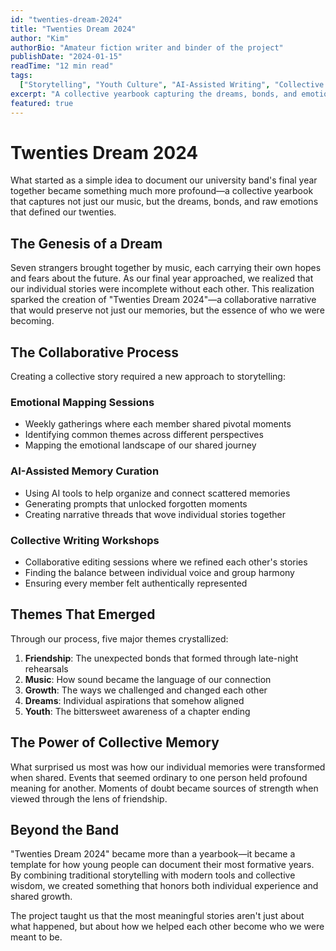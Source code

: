 ```yaml
---
id: "twenties-dream-2024"
title: "Twenties Dream 2024"
author: "Kim"
authorBio: "Amateur fiction writer and binder of the project"
publishDate: "2024-01-15"
readTime: "12 min read"
tags:
  ["Storytelling", "Youth Culture", "AI-Assisted Writing", "Collective Memory"]
excerpt: "A collective yearbook capturing the dreams, bonds, and emotions of a local band in their twenties."
featured: true
---
```


# Twenties Dream 2024

What started as a simple idea to document our university band's final year together became something much more profound—a collective yearbook that captures not just our music, but the dreams, bonds, and raw emotions that defined our twenties.

## The Genesis of a Dream

Seven strangers brought together by music, each carrying their own hopes and fears about the future. As our final year approached, we realized that our individual stories were incomplete without each other. This realization sparked the creation of "Twenties Dream 2024"—a collaborative narrative that would preserve not just our memories, but the essence of who we were becoming.

## The Collaborative Process

Creating a collective story required a new approach to storytelling:

### Emotional Mapping Sessions

- Weekly gatherings where each member shared pivotal moments
- Identifying common themes across different perspectives
- Mapping the emotional landscape of our shared journey

### AI-Assisted Memory Curation

- Using AI tools to help organize and connect scattered memories
- Generating prompts that unlocked forgotten moments
- Creating narrative threads that wove individual stories together

### Collective Writing Workshops

- Collaborative editing sessions where we refined each other's stories
- Finding the balance between individual voice and group harmony
- Ensuring every member felt authentically represented

## Themes That Emerged

Through our process, five major themes crystallized:

1. **Friendship**: The unexpected bonds that formed through late-night rehearsals
2. **Music**: How sound became the language of our connection
3. **Growth**: The ways we challenged and changed each other
4. **Dreams**: Individual aspirations that somehow aligned
5. **Youth**: The bittersweet awareness of a chapter ending

## The Power of Collective Memory

What surprised us most was how our individual memories were transformed when shared. Events that seemed ordinary to one person held profound meaning for another. Moments of doubt became sources of strength when viewed through the lens of friendship.

## Beyond the Band

"Twenties Dream 2024" became more than a yearbook—it became a template for how young people can document their most formative years. By combining traditional storytelling with modern tools and collective wisdom, we created something that honors both individual experience and shared growth.

The project taught us that the most meaningful stories aren't just about what happened, but about how we helped each other become who we were meant to be.
